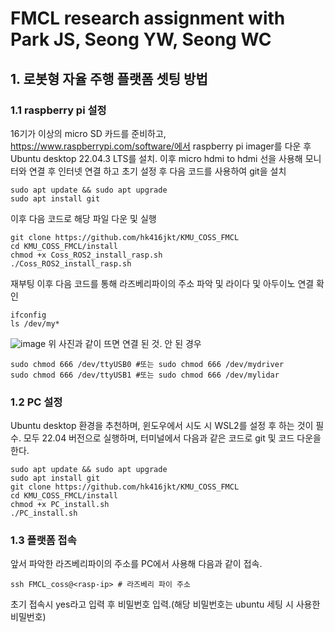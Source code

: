 # FMCL research assignment with Park JS, Seong YW, Seong WC

## 1. 로봇형 자율 주행 플랫폼 셋팅 방법
### 1.1 raspberry pi 설정
16기가 이상의 micro SD 카드를 준비하고, https://www.raspberrypi.com/software/에서 raspberry pi imager를 다운 후 Ubuntu desktop 22.04.3 LTS를 설치.
이후 micro hdmi to hdmi 선을 사용해 모니터와 연결 후 인터넷 연결 하고 초기 설정 후 다음 코드를 사용하여 git을 설치
````
sudo apt update && sudo apt upgrade
sudo apt install git
````
이후 다음 코드로 해당 파일 다운 및 실행
````
git clone https://github.com/hk416jkt/KMU_COSS_FMCL
cd KMU_COSS_FMCL/install
chmod +x Coss_ROS2_install_rasp.sh
./Coss_ROS2_install_rasp.sh
````
재부팅 이후 다음 코드를 통해 라즈베리파이의 주소 파악 및 라이다 및 아두이노 연결 확인
````
ifconfig
ls /dev/my*
````
![image](https://github.com/hk416jkt/KMU_COSS_FMCL/assets/125014941/04c2f6b6-7072-4852-8337-339dd9929fd9)
위 사진과 같이 뜨면 연결 된 것.
안 된 경우 
````
sudo chmod 666 /dev/ttyUSB0 #또는 sudo chmod 666 /dev/mydriver
sudo chmod 666 /dev/ttyUSB1 #또는 sudo chmod 666 /dev/mylidar
````

### 1.2 PC 설정
Ubuntu desktop 환경을 추천하며, 윈도우에서 시도 시 WSL2를 설정 후 하는 것이 필수. 모두 22.04 버전으로 실행하며, 터미널에서 다음과 같은 코드로 git 및 코드 다운을 한다.
````
sudo apt update && sudo apt upgrade
sudo apt install git
git clone https://github.com/hk416jkt/KMU_COSS_FMCL
cd KMU_COSS_FMCL/install
chmod +x PC_install.sh
./PC_install.sh
````

### 1.3 플랫폼 접속
앞서 파악한 라즈베리파이의 주소를 PC에서 사용해 다음과 같이 접속.
```
ssh FMCL_coss@<rasp-ip> # 라즈베리 파이 주소
```
초기 접속시 yes라고 입력 후 비밀번호 입력.(해당 비밀번호는 ubuntu 세팅 시 사용한 비밀번호)





